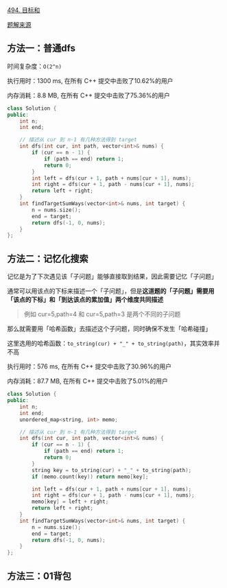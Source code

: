 [494. 目标和](https://leetcode-cn.com/problems/target-sum/)

[题解来源](https://leetcode-cn.com/problems/target-sum/solution/gong-shui-san-xie-yi-ti-si-jie-dfs-ji-yi-et5b/)

## 方法一：普通dfs

时间复杂度：`O(2^n)`

执行用时：1300 ms, 在所有 C++ 提交中击败了10.62%的用户

内存消耗：8.8 MB, 在所有 C++ 提交中击败了75.36%的用户

```c++
class Solution {
public:
    int n;
    int end;

    // 描述从 cur 到 n-1 有几种方法得到 target
    int dfs(int cur, int path, vector<int>& nums) {
        if (cur == n - 1) {
            if (path == end) return 1;
            return 0;
        }
        int left = dfs(cur + 1, path + nums[cur + 1], nums);
        int right = dfs(cur + 1, path - nums[cur + 1], nums);
        return left + right;
    }
    int findTargetSumWays(vector<int>& nums, int target) {
        n = nums.size();
        end = target;
        return dfs(-1, 0, nums);
    }
};
```

## 方法二：记忆化搜索

记忆是为了下次遇见该「子问题」能够直接取到结果，因此需要记忆「子问题」

通常可以用该点的下标来描述一个「子问题」，但是**这道题的「子问题」需要用「该点的下标」和「到达该点的累加值」两个维度共同描述**

> 例如 cur=5,path=4 和 cur=5,path=3 是两个不同的子问题

那么就需要用「哈希函数」去描述这个子问题，同时确保不发生「哈希碰撞」

这里选用的哈希函数：`to_string(cur) + "_" + to_string(path)`，其实效率并不高

执行用时：576 ms, 在所有 C++ 提交中击败了30.96%的用户

内存消耗：87.7 MB, 在所有 C++ 提交中击败了5.01%的用户

```c++
class Solution {
public:
    int n;
    int end;
    unordered_map<string, int> memo;

    // 描述从 cur 到 n-1 有几种方法得到 target
    int dfs(int cur, int path, vector<int>& nums) {
        if (cur == n - 1) {
            if (path == end) return 1;
            return 0;
        }
        string key = to_string(cur) + "_" + to_string(path);
        if (memo.count(key)) return memo[key];

        int left = dfs(cur + 1, path + nums[cur + 1], nums);
        int right = dfs(cur + 1, path - nums[cur + 1], nums);
        memo[key] = left + right;
        return left + right;
    }
    int findTargetSumWays(vector<int>& nums, int target) {
        n = nums.size();
        end = target;
        return dfs(-1, 0, nums);
    }
};
```

## 方法三：01背包